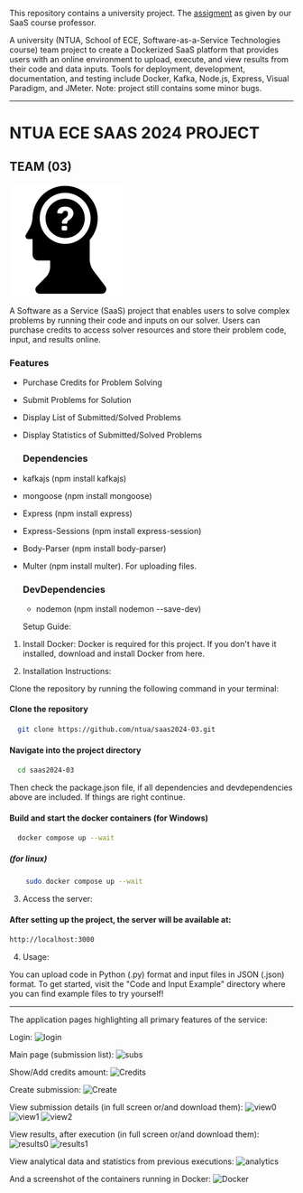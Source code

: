 This repository contains a university project. The [assigment](https://github.com/leftkarak/SolveMyProblem-SaaS-Assignment-2024/tree/main/Assigment) as given by our SaaS course professor.

A university (NTUA, School of ECE, Software-as-a-Service Technologies course) team project to create a Dockerized SaaS platform that provides users with an online environment to upload, execute, and view results from their code and data inputs. Tools for deployment, development, documentation, and testing include Docker, Kafka, Node.js, Express, Visual Paradigm, and JMeter. Note: project still contains some minor bugs.

--------------------------------------------------------------------------------------------------------------------------

# NTUA ECE SAAS 2024 PROJECT
  
## TEAM (03)
  
![Image Description](frontend/public/css/540076-200.png)

  A Software as a Service (SaaS) project that enables users to solve complex problems by running their code and inputs on our solver. Users can purchase credits to access solver resources and store their problem   code, input, and results online.

  ### Features
  
- Purchase Credits for Problem Solving
- Submit Problems for Solution
- Display List of Submitted/Solved Problems
- Display Statistics of Submitted/Solved Problems

  ### Dependencies
  
- kafkajs (npm install kafkajs)
- mongoose (npm install mongoose)
- Express (npm install express)
- Express-Sessions (npm install express-session)
- Body-Parser (npm install body-parser)
- Multer (npm install multer). For uploading files.

  ### DevDependencies

  - nodemon (npm install nodemon --save-dev)


  Setup Guide:

1. Install Docker:
   Docker is required for this project. If you don't have it installed, download and install Docker from here.

3. Installation Instructions:

 Clone the repository by running the following command in your terminal:

  #### Clone the repository
  ```bash
    git clone https://github.com/ntua/saas2024-03.git
  ```
  #### Navigate into the project directory
  ```bash
    cd saas2024-03
  ```
Then check the package.json file, if all dependencies and devdependencies above are included. If things are right continue.
  #### Build and start the docker containers (for Windows)
  ```bash
    docker compose up --wait
  ```
##### (for linux)
```bash
    sudo docker compose up --wait
```

3. Access the server:
#### After setting up the project, the server will be available at:
```bash
http://localhost:3000
```
4. Usage:

  You can upload code in Python (.py) format and input files in JSON (.json) format.
  To get started, visit the "Code and Input Example" directory where you can find example files to try yourself!

-------------------------------------------------------------------------------------------------------------------

The application pages highlighting all primary features of the service:

Login:
![login](https://github.com/user-attachments/assets/dfb0f23b-0e99-47bc-be8d-656cbf8c7008)

Main page (submission list):
![subs](https://github.com/user-attachments/assets/de395708-0100-434c-a7ab-eb149af3568e)

Show/Add credits amount:
![Credits](https://github.com/user-attachments/assets/7066762d-59b5-4f4f-a4f0-868e579b5f11)

Create submission:
![Create](https://github.com/user-attachments/assets/8c9e8553-d9b9-4a55-8192-2a1c51f38af5)

View submission details (in full screen or/and download them):
![view0](https://github.com/user-attachments/assets/eab37cb8-5514-4f9a-8436-845b9f400900)
![view1](https://github.com/user-attachments/assets/2750de73-a65c-4deb-aab3-979f5f9dab8a)
![view2](https://github.com/user-attachments/assets/ae603199-e4f7-4c51-a38a-d6c4389c19a1)

View results, after execution (in full screen or/and download them):
![results0](https://github.com/user-attachments/assets/4de38499-4153-4893-bafe-3963fbd3a81f)
![results1](https://github.com/user-attachments/assets/5a9e238a-ef52-485b-84f0-bd3cea0ebb65)

View analytical data and statistics from previous executions:
![analytics](https://github.com/user-attachments/assets/766938cc-6c69-4ec1-a90f-0a64e14d5a63)

And a screenshot of the containers running in Docker:
![Docker](https://github.com/user-attachments/assets/9cfcebc3-0286-47bc-a81c-b1b40ab2ab10)
